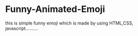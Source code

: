 # Funny-Animated-Emoji
this is simple funny emoji which is made by using HTML,CSS, javascript.......... 
